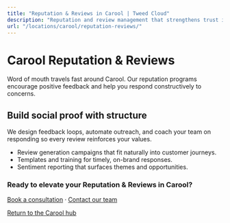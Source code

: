 ```yaml
---
title: "Reputation & Reviews in Carool | Tweed Cloud"
description: "Reputation and review management that strengthens trust in Carool."
url: "/locations/carool/reputation-reviews/"
---
```


# Carool Reputation & Reviews

Word of mouth travels fast around Carool. Our reputation programs encourage positive feedback and help you respond constructively to concerns.

## Build social proof with structure

We design feedback loops, automate outreach, and coach your team on responding so every review reinforces your values.

- Review generation campaigns that fit naturally into customer journeys.
- Templates and training for timely, on-brand responses.
- Sentiment reporting that surfaces themes and opportunities.

### Ready to elevate your Reputation & Reviews in Carool?

[Book a consultation](/consultation/) · [Contact our team](/contact/)

[Return to the Carool hub](/locations/carool/)
